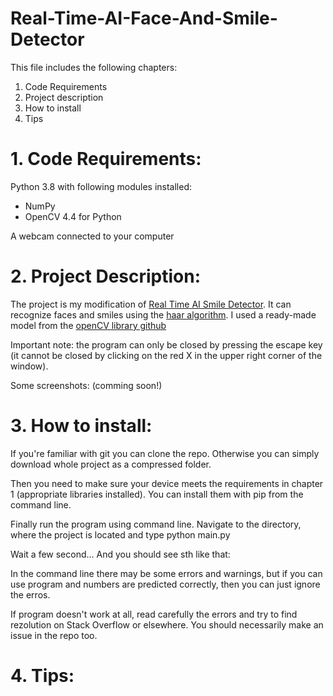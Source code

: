 # Real-Time-AI-Face-And-Smile-Detector

This file includes the following chapters:
1. Code Requirements
2. Project description
3. How to install
4. Tips

# 1. Code Requirements:
Python 3.8 with following modules installed:
* NumPy
* OpenCV 4.4 for Python

A webcam connected to your computer

# 2. Project Description:
The project is my modification of [Real Time AI Smile Detector](https://youtu.be/uLY5JSE5WAU).
It can recognize faces and smiles using the [haar algorithm](https://opencv-python-tutroals.readthedocs.io/en/latest/py_tutorials/py_objdetect/py_face_detection/py_face_detection.html).
I used a ready-made model from the [openCV library github](https://github.com/opencv/opencv/tree/master/data/haarcascades)

Important note: the program can only be closed by pressing the escape key (it cannot be closed by clicking on the red X in the upper right corner of the window).

Some screenshots:
(comming soon!)

# 3. How to install:
If you're familiar with git you can clone the repo. Otherwise you can simply download whole project as a compressed folder.



Then you need to make sure your device meets the requirements in chapter 1 (appropriate libraries installed).
You can install them with pip from the command line.

Finally run the program using command line. Navigate to the directory, where the project is located and type python main.py



Wait a few second...
And you should see sth like that:



In the command line there may be some errors and warnings, but if you can use program and numbers are predicted correctly, then you can just ignore the erros.



If program doesn't work at all, read carefully the errors and try to find rezolution on Stack Overflow or elsewhere. You should necessarily make an issue in the repo too.

# 4. Tips:

